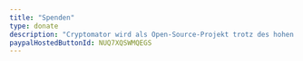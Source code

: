 ```yaml
---
title: "Spenden"
type: donate
description: "Cryptomator wird als Open-Source-Projekt trotz des hohen Entwicklungs­aufwands kostenlos bereitgestellt und ist daher auf Spenden angewiesen. Wenn du auch an der Weiterentwicklung interessiert bist, kannst du uns mit dem Kauf eines Spendenschlüssels oder mit einer Spende beliebiger Höhe unterstützen."
paypalHostedButtonId: NUQ7XQSWMQEGS
---
```


